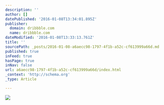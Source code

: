 ```yaml
---
description: ''
author: []
datePublished: '2016-01-08T13:34:01.895Z'
publisher:
  domain: dribbble.com
  name: dribbble.com
dateModified: '2016-01-08T13:33:13.761Z'
title: ''
sourcePath: _posts/2016-01-08-a6aecc98-1797-4f1b-a52c-cf613999a66d.md
published: true
inFeed: true
hasPage: true
inNav: false
url: a6aecc98-1797-4f1b-a52c-cf613999a66d/index.html
_context: 'http://schema.org'
_type: Article

---
```

![](https://d13yacurqjgara.cloudfront.net/users/84655/screenshots/2051465/letterink_400x300.gif)